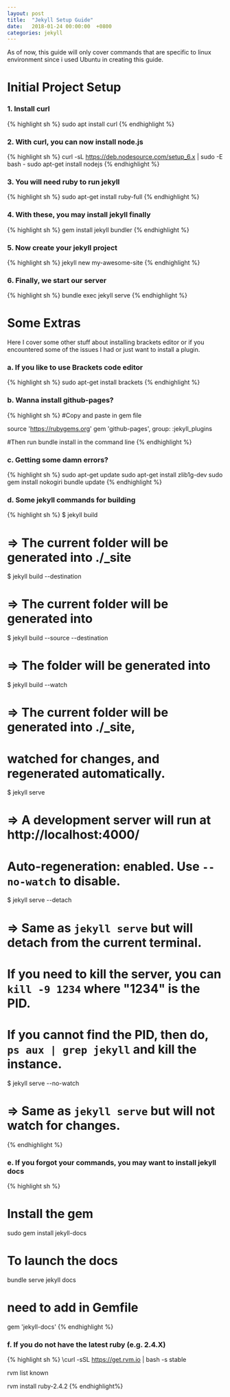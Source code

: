```yaml
---
layout: post
title:  "Jekyll Setup Guide"
date:   2018-01-24 00:00:00  +0800
categories: jekyll
---
```

As of now, this guide will only cover commands that are specific to linux environment since i used Ubuntu in creating this guide.

<!-- more -->

# Initial Project Setup

### 1. Install curl

{% highlight sh %}
sudo apt install curl
{% endhighlight %}


### 2. With curl, you can now install node.js
{% highlight sh %}
curl -sL https://deb.nodesource.com/setup_6.x | sudo -E bash -
sudo apt-get install nodejs
{% endhighlight %}


### 3. You will need ruby to run jekyll
{% highlight sh %}
sudo apt-get install ruby-full
{% endhighlight %}


### 4. With these, you may install jekyll finally
{% highlight sh %}
gem install jekyll bundler
{% endhighlight %}


### 5. Now create your jekyll project
{% highlight sh %}
jekyll new my-awesome-site
{% endhighlight %}


### 6. Finally, we start our server
{% highlight sh %}
bundle exec jekyll serve
{% endhighlight %}


<h1>Some Extras</h1> 
<p>Here I cover some other stuff about installing brackets editor or if you encountered some of the issues I had or just want to install a plugin.</p>


### a. If you like to use Brackets code editor
{% highlight sh %}
sudo apt-get install brackets
{% endhighlight %}


### b. Wanna install github-pages?
{% highlight sh %}
#Copy and paste in gem file

source 'https://rubygems.org'
gem 'github-pages', group: :jekyll_plugins

#Then run bundle install in the command line
{% endhighlight %}


### c. Getting some damn errors?
{% highlight sh %}
sudo apt-get update
sudo apt-get install zlib1g-dev
sudo gem install nokogiri
bundle update
{% endhighlight %}


### d. Some jekyll commands for building
{% highlight sh %}
$ jekyll build
# => The current folder will be generated into ./_site

$ jekyll build --destination <destination>
# => The current folder will be generated into <destination>

$ jekyll build --source <source> --destination <destination>
# => The <source> folder will be generated into <destination>

$ jekyll build --watch
# => The current folder will be generated into ./_site,
# watched for changes, and regenerated automatically.

$ jekyll serve
# => A development server will run at http://localhost:4000/
# Auto-regeneration: enabled. Use `--no-watch` to disable.

$ jekyll serve --detach
# => Same as `jekyll serve` but will detach from the current terminal.
# If you need to kill the server, you can `kill -9 1234` where "1234" is the PID.
# If you cannot find the PID, then do, `ps aux | grep jekyll` and kill the instance.

$ jekyll serve --no-watch
# => Same as `jekyll serve` but will not watch for changes.
{% endhighlight %}


### e. If you forgot your commands, you may want to install jekyll docs
{% highlight sh %}
# Install the gem
sudo gem install jekyll-docs

# To launch the docs
bundle serve jekyll docs

# need to add in Gemfile
gem 'jekyll-docs'
{% endhighlight %}

### f. If you do not have the latest ruby (e.g. 2.4.X)

{% highlight sh %}
\curl -sSL https://get.rvm.io | bash -s stable

rvm list known

rvm install ruby-2.4.2
{% endhighlight%}
